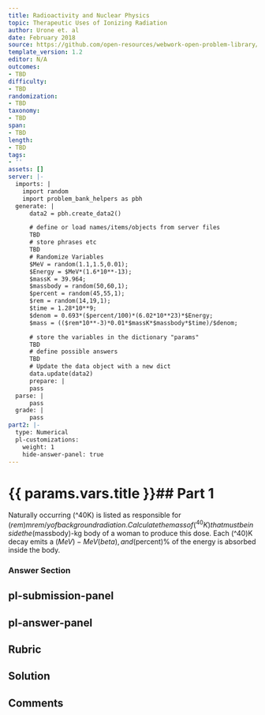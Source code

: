 ```yaml
---
title: Radioactivity and Nuclear Physics
topic: Therapeutic Uses of Ionizing Radiation
author: Urone et. al
date: February 2018
source: https://github.com/open-resources/webwork-open-problem-library/tree/master/Contrib/BrockPhysics/College_Physics_Urone/32.Medical_Applications_of_Nuclear_Physics/32-03.Therapeutic_Ionizing_Radiation/NU_U17-32-03-007.pg
template_version: 1.2
editor: N/A
outcomes:
- TBD
difficulty:
- TBD
randomization:
- TBD
taxonomy:
- TBD
span:
- TBD
length:
- TBD
tags:
- ''
assets: []
server: |-
  imports: |
    import random
    import problem_bank_helpers as pbh
  generate: |
      data2 = pbh.create_data2()

      # define or load names/items/objects from server files
      TBD
      # store phrases etc
      TBD
      # Randomize Variables
      $MeV = random(1.1,1.5,0.01);
      $Energy = $MeV*(1.6*10**-13);
      $massK = 39.964;
      $massbody = random(50,60,1);
      $percent = random(45,55,1);
      $rem = random(14,19,1);
      $time = 1.28*10**9;
      $denom = 0.693*($percent/100)*(6.02*10**23)*$Energy;
      $mass = (($rem*10**-3)*0.01*$massK*$massbody*$time)/$denom;

      # store the variables in the dictionary "params"
      TBD
      # define possible answers
      TBD
      # Update the data object with a new dict
      data.update(data2)
      prepare: |
      pass
  parse: |
      pass
  grade: |
      pass
part2: |-
  type: Numerical
  pl-customizations:
    weight: 1
    hide-answer-panel: true
---
```


# {{ params.vars.title }}## Part 1 
Naturally occurring (^40K) is listed as responsible for ($rem) mrem/y of background radiation. Calculate the mass of (^40K) that must be inside the ($massbody)-kg body of a woman to produce this dose. Each (^40)K decay emits a ($MeV)-MeV (beta), and ($percent)% of the energy is absorbed inside the body. 


### Answer Section 


## pl-submission-panel 


## pl-answer-panel 


## Rubric 


## Solution 


## Comments 


